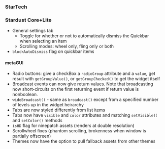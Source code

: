 ### StarTech

### Stardust Core+Lite
- General settings tab
  - Toggle for whether or not to automatically dismiss the Quickbar when selecting an item
  - Scrolling modes: wheel only, fling only or both
- `blockAutoDismiss` flag on quickbar items

#### metaGUI
- Radio buttons: give a checkBox a `radioGroup` attribute and a `value`, get result with `getGroupValue()`, or `getGroupChecked()` to get the widget itself
- Broadcast events can now give return values. Note that broadcasting now short-circuits on the first returning event if return value is nonboolean.
- `wideBroadcast()` - same as `broadcast()` except from a specified number of levels up in the widget heirarchy
- Tabs are now styled differently from list items
- Tabs now have `visible` and `color` attributes and matching `setVisible()` and `setColor()` methods
- `isHD` flag for ninepatch assets (renders at double resolution)
- Scrollwheel fixes (phantom scrolling, brokenness when window is partially offscreen)
- Themes now have the option to pull fallback assets from other themes
